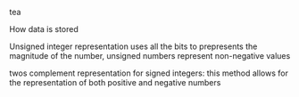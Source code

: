 tea

How data is stored

Unsigned integer representation uses all the bits to prepresents the magnitude of the number, unsigned numbers represent non-negative values

twos complement representation for signed integers: this method allows for the representation of both positive and negative numbers